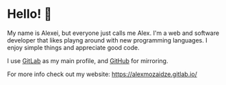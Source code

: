 # Hello! 👋

My name is Alexei, but everyone just calls me Alex. I'm a web and software developer that likes playng around with new programming languages. I enjoy simple things and appreciate good code.

I use [GitLab](https://gitlab.com/alexmozaidze/) as my main profile, and [GitHub](https://github.com/alexmozaidze/) for mirroring.

For more info check out my website: https://alexmozaidze.gitlab.io/

